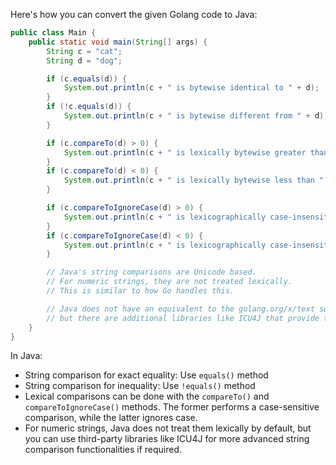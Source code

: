 Here's how you can convert the given Golang code to Java:

```java
public class Main {
    public static void main(String[] args) {
        String c = "cat";
        String d = "dog";

        if (c.equals(d)) {
            System.out.println(c + " is bytewise identical to " + d);
        }
        if (!c.equals(d)) {
            System.out.println(c + " is bytewise different from " + d);
        }

        if (c.compareTo(d) > 0) {
            System.out.println(c + " is lexically bytewise greater than " + d);
        }
        if (c.compareTo(d) < 0) {
            System.out.println(c + " is lexically bytewise less than " + d);
        }

        if (c.compareToIgnoreCase(d) > 0) {
            System.out.println(c + " is lexicographically case-insensitively greater than " + d);
        }
        if (c.compareToIgnoreCase(d) < 0) {
            System.out.println(c + " is lexicographically case-insensitively less than " + d);
        }

        // Java's string comparisons are Unicode based.
        // For numeric strings, they are not treated lexically. 
        // This is similar to how Go handles this.

        // Java does not have an equivalent to the golang.org/x/text subrepository,
        // but there are additional libraries like ICU4J that provide these functionalities.
    }
}
```

In Java:

- String comparison for exact equality: Use `equals()` method
- String comparison for inequality: Use `!equals()` method
- Lexical comparisons can be done with the `compareTo()` and `compareToIgnoreCase()` methods. The former performs a case-sensitive comparison, while the latter ignores case.
- For numeric strings, Java does not treat them lexically by default, but you can use third-party libraries like ICU4J for more advanced string comparison functionalities if required.
